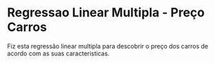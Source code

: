 # Regressao Linear Multipla - Preço Carros

Fiz esta regressão linear multipla para descobrir o preço dos carros de acordo com as suas caracteristicas.
